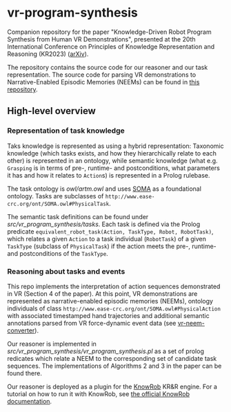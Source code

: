 # vr-program-synthesis

Companion repository for the paper "Knowledge-Driven Robot Program Synthesis from Human VR Demonstrations", presented at the 20th International Conference on Principles of Knowledge Representation and Reasoning (KR2023) ([arXiv](https://arxiv.org/abs/2306.02739)).

The repository contains the source code for our reasoner and our task representation. The source code for parsing VR demonstrations to Narrative-Enabled Episodic Memories (NEEMs) can be found in [this repository](https://github.com/ease-crc/vr-neem-converter).

## High-level overview

### Representation of task knowledge

Taks knowledge is represented as using a hybrid representation: Taxonomic knowledge (which tasks exists, and how they hierarchically relate to each other) is represented in an ontology, while semantic knowledge (what e.g. `Grasping` is in terms of pre-, runtime- and postconditions, what parameters it has and how it relates to `Action`s) is represented in a Prolog rulebase.

The task ontology is *owl/artm.owl* and uses [SOMA](https://ease-crc.github.io/soma/) as a foundational ontology. Tasks are subclasses of `http://www.ease-crc.org/ont/SOMA.owl#PhysicalTask`.

The semantic task definitions can be found under *src/vr_program_synthesis/tasks*. Each task is defined via the Prolog predicate `equivalent_robot_task(Action, TaskType, Robot, RobotTask)`, which relates a given `Action` to a task individual (`RobotTask`) of a given `TaskType` (subclass of `PhysicalTask`) if the action meets the pre-, runtime- and postconditions of the `TaskType`.

### Reasoning about tasks and events

This repo implements the interpretation of action sequences demonstrated in VR (Section 4 of the paper). At this point, VR demonstrations are represented as narrative-enabled episodic memories (NEEMs), ontology individuals of class `http://www.ease-crc.org/ont/SOMA.owl#PhysicalAction` with associated timestamped hand trajectories and additional semantic annotations parsed from VR force-dynamic event data (see [vr-neem-converter](https://github.com/ease-crc/vr-neem-converter)).

Our reasoner is implemented in *src/vr_program_synthesis/vr_program_synthesis.pl* as a set of prolog redicates which relate a NEEM to the corresponding set of candidate task sequences. The implementations of Algorithms 2 and 3 in the paper can be found there.

Our reasoner is deployed as a plugin for the [KnowRob](https://www.knowrob.org/) KR&R engine. For a tutorial on how to run it with KnowRob, see [the official KnowRob documentation](https://www.knowrob.org/doc/create_your_own_knowrob_package).
